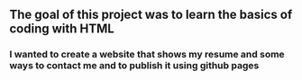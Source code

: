 ## The goal of this project was to learn the basics of coding with HTML

### I wanted to create a website that shows my resume and some ways to contact me and to publish it using github pages
